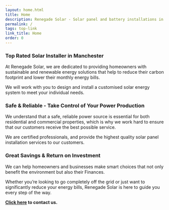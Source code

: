 ```yaml
---
layout: home.html
title: Home
description: Renegade Solar - Solar panel and battery installations in Manchester
permalink: /
tags: top-link
link_title: Home
order: 0
---
```


### Top Rated Solar Installer in Manchester

At Renegade Solar, we are dedicated to providing homeowners with sustainable and renewable energy solutions that help to reduce their carbon footprint and lower their monthly energy bills.

We will work with you to design and install a customised solar energy system to meet your individual needs.

### Safe & Reliable - Take Control of Your Power Production

We understand that a safe, reliable power source is essential for both residential and commercial properties, which is why we work hard to ensure that our customers receive the best possible service.

We are certified professionals, and provide the highest quality solar panel installation services to our customers.

### Great Savings & Return on Investment

We can help homeowners and businesses make smart choices that not only benefit the environment but also their Finances. 

Whether you’re looking to go completely off the grid or just want to significantly reduce your energy bills, Renegade Solar is here to guide you every step of the way.

**[Click here](/contact/) to contact us.**
